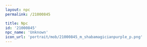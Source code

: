 ```yaml
---
layout: npc
permalink: /21000845

title: Npc
id: '21000845'
npc_name: 'Unknown'
icon_url: 'portrait/mob/21000845_m_shabamagicianpurple_p.png'
---
```

